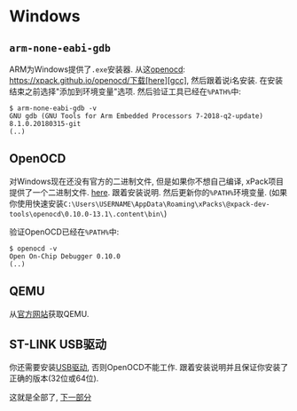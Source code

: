 # Windows

## `arm-none-eabi-gdb`

ARM为Windows提供了`.exe`安装器. 从这[openocd]: https://xpack.github.io/openocd/下载[here][gcc], 然后跟着说i名安装.
在安装结束之前选择"添加到环境变量"选项. 然后验证工具已经在`%PATH%`中:

``` console
$ arm-none-eabi-gdb -v
GNU gdb (GNU Tools for Arm Embedded Processors 7-2018-q2-update) 8.1.0.20180315-git
(..)
```

[gcc]: https://developer.arm.com/open-source/gnu-toolchain/gnu-rm/downloads

## OpenOCD

对Windows现在还没有官方的二进制文件, 但是如果你不想自己编译, xPack项目提供了一个二进制文件. [here][openocd]. 跟着安装说明. 然后更新你的`%PATH%`环境变量. (如果你使用快速安装`C:\Users\USERNAME\AppData\Roaming\xPacks\@xpack-dev-tools\openocd\0.10.0-13.1\.content\bin\`)

[openocd]: https://xpack.github.io/openocd/

验证OpenOCD已经在`%PATH%`中:

``` console
$ openocd -v
Open On-Chip Debugger 0.10.0
(..)
```

## QEMU

从[官方网站][qemu]获取QEMU. 

[qemu]: https://www.qemu.org/download/#windows

## ST-LINK USB驱动

你还需要安装[USB驱动], 否则OpenOCD不能工作. 跟着安装说明并且保证你安装了正确的版本(32位或64位).

[USB驱动]: http://www.st.com/en/embedded-software/stsw-link009.html

这就是全部了, [下一部分]

[下一部分]: verify.md